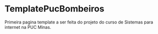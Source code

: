 # TemplatePucBombeiros
Primeira pagina template a ser feita do projeto do curso de Sistemas para internet na PUC Minas.
